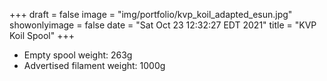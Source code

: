 +++
draft = false
image = "img/portfolio/kvp_koil_adapted_esun.jpg"
showonlyimage = false
date = "Sat Oct 23 12:32:27 EDT 2021"
title = "KVP Koil Spool"
+++

* Empty spool weight: 263g
* Advertised filament weight: 1000g
<!--more-->

